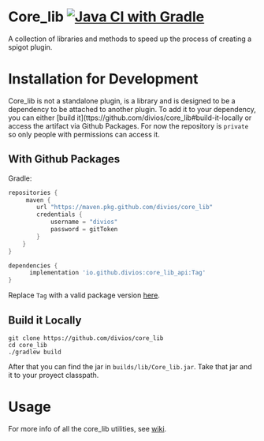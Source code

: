 # Core_lib [![Java CI with Gradle](https://github.com/divios/core_lib/actions/workflows/gradle.yml/badge.svg)](https://github.com/divios/core_lib/actions/workflows/gradle.yml)

A collection of libraries and methods to speed up the process of creating a spigot plugin.

# Installation for Development

Core_lib is not a standalone plugin, is a library and is designed to be a dependency to be attached to another plugin. To add it to your dependency, you can either [build it](ttps://github.com/divios/core_lib#build-it-locally or access the artifact via Github Packages. For now the repository is `private` so only people with permissions can access it.

## With Github Packages

Gradle:
```Groovy
repositories {
     maven {
        url "https://maven.pkg.github.com/divios/core_lib"
        credentials {
            username = "divios"
            password = gitToken
        }
    }
}
```

```groovy
dependencies {
      implementation 'io.github.divios:core_lib_api:Tag'
}
```

Replace `Tag` with a valid package version [here](https://github.com/divios/core_lib/packages).

## Build it Locally

```
git clone https://github.com/divios/core_lib
cd core_lib
./gradlew build
```

After that you can find the jar in `builds/lib/Core_lib.jar`. Take that jar and it to your proyect classpath.

# Usage

For more info of all the core_lib utilities, see [wiki]().
